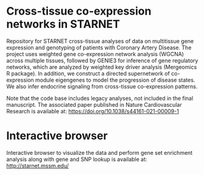 # Cross-tissue co-expression networks in STARNET

Repository for STARNET cross-tissue analyses of data on multitissue gene expression and genotyping of patients with Coronary Artery Disease. The project uses weighted gene co-expression network analysis (WGCNA) across multiple tissues, followed by GENIE3 for inference of gene regulatory networks, which are analyzed by weighted key driver analysis (Mergeomics R package).
In addition, we construct a directed supernetwork of co-expression module eigengenes to model the progression of disease states. We also infer endocrine signaling from cross-tissue co-expression patterns.

Note that the code base includes legacy analyses, not included in the final manuscript. The associated paper published in Nature Cardiovascular Research is available at:
https://doi.org/10.1038/s44161-021-00009-1

# Interactive browser
Interactive browser to visualize the data and perform gene set enrichment analysis along with gene and SNP lookup is available at:
http://starnet.mssm.edu/



